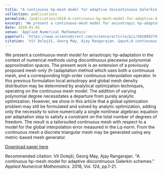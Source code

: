 ```yaml
---
title: "A continuous hp-mesh model for adaptive discontinuous Galerkin schemes"
collection: publications
permalink: /publication/2018-A-continuous-hp-mesh-model-for-adaptive-discontinuous-Galerkin-schemes
excerpt: 'We present a continuous-mesh model for anisotropic hp-adaptation in the context of numerical methods using discontinuous piecewise polynomial approximation spaces. The present work is an extension of a previously proposed mesh-only (h-)adaptation method which uses both a continuous mesh, and a corresponding high-order continuous interpolation operator. In this previous formulation local anisotropy and global mesh density distribution may be determined by analytical optimization techniques, operating on the continuous mesh model. The addition of varying polynomial degree necessitates a departure from purely analytic optimization. However, we show in this article that a global optimization problem may still be formulated and solved by analytic optimization, adding only the necessity to solve numerically a single nonlinear algebraic equation per adaptation step to satisfy a constraint on the total number of degrees of freedom. The result is a tailorsuited continuous mesh with respect to a model for the global interpolation error measured in the Lq-norm. From the continuous mesh a discrete triangular mesh may be generated using any metric-based mesh generator.'
date: 2018-01-01
venue: 'Applied Numerical Mathematics'
paperurl: 'https://www.sciencedirect.com/science/article/pii/S016892741730209X'
citation: 'Vít Dolejší, Georg May, Ajay Rangarajan. &quot;A continuous hp-mesh model for adaptive discontinuous Galerkin schemes.&quot; <i>Applied Numerical Mathematics</i>. 2018, Vol. 124, pp.1-21.'
---
```

We present a continuous-mesh model for anisotropic hp-adaptation in the context of numerical methods using discontinuous piecewise polynomial approximation spaces. The present work is an extension of a previously proposed mesh-only (h-)adaptation method which uses both a continuous mesh, and a corresponding high-order continuous interpolation operator. In this previous formulation local anisotropy and global mesh density distribution may be determined by analytical optimization techniques, operating on the continuous mesh model. The addition of varying polynomial degree necessitates a departure from purely analytic optimization. However, we show in this article that a global optimization problem may still be formulated and solved by analytic optimization, adding only the necessity to solve numerically a single nonlinear algebraic equation per adaptation step to satisfy a constraint on the total number of degrees of freedom. The result is a tailorsuited continuous mesh with respect to a model for the global interpolation error measured in the Lq-norm. From the continuous mesh a discrete triangular mesh may be generated using any metric-based mesh generator.

[Download paper here](https://www.sciencedirect.com/science/article/pii/S016892741730209X)


Recommended citation: Vít Dolejší, Georg May, Ajay Rangarajan. &quot;A continuous hp-mesh model for adaptive discontinuous Galerkin schemes.&quot; <i>Applied Numerical Mathematics</i>. 2018, Vol. 124, pp.1-21.